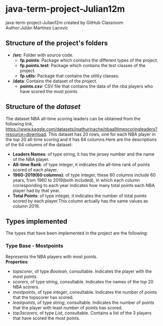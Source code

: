 # java-term-project-Julian12m
java-term-project-Julian12m created by GitHub Classroom   
Author:Julián Martínez Lacovic   
   

## Structure of the project's folders
* **/src**: Folder with source code.
  * **fp.points**: Package which contains the different types of the project.
  * **fp.points.test**: Package which contains the test classes of the project.
  * **fp.utils**:  Package that contains the utility classes. 
* **/data**: Contains the dataset of the project.
    * **points.csv**: CSV file that contains the data of the nba players who have scored the most points.
    
## Structure of the *dataset*

The dataset NBA all-time scoring leaders can be obtained from the following link, https://www.kaggle.com/datasets/mathurinache/nbaalltimescoringleaders?resource=download. This dataset has 20 rows, one for each NBA player in the top 20 all-time scoring and it has 64 columns.Here are the descriptions of the 64 columns of the dataset:

* **Leaders Names**: of type string, it has the jersey number and the name of the NBA player.
* **All-time Rank**: of type integer, it indicates the all-time rank of points scored of each player.
* **1960-2019(60 columns)**: of type integer, these 60 columns include 60 years, from 1960 to 2019(both included), in which each column corresponding to each year indicates how many total points each NBA player had by that year.
* **Total Points**: of type integer, it indicates the number of total points scored by each player.This column actually has the same values as column 2019.

## Types implemented

The types that have been implemented in the project are the following:

### Type Base - Mostpoints
Represents the NBA players with most points.   
**Properties**:

- _topscorer_, of type _Boolean_, consultable. Indicates the player with the most points.   
- _scorers_, of type _string_, consultable. Indicates the names of the top 20 NBA scorers.   
- _mostpoints_, of type _integer_, consultable. Indicates the number of points that the topscorer has scored.   
- _leastpoints_, of type _string_, consultable. Indicates the number of points that the player with least number of points has scored.   
- _top3scorers_, of type _List<string>_, consultable. Contains a list of the 3 players that have scored the most points.   

